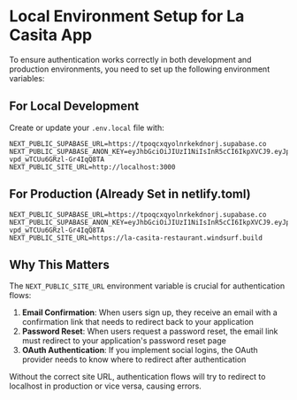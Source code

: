 # Local Environment Setup for La Casita App

To ensure authentication works correctly in both development and production environments, you need to set up the following environment variables:

## For Local Development

Create or update your `.env.local` file with:

```
NEXT_PUBLIC_SUPABASE_URL=https://tpoqcxqyolnrkekdnorj.supabase.co
NEXT_PUBLIC_SUPABASE_ANON_KEY=eyJhbGciOiJIUzI1NiIsInR5cCI6IkpXVCJ9.eyJpc3MiOiJzdXBhYmFzZSIsInJlZiI6InRwb3FjeHF5b2xucmtla2Rub3JqIiwicm9sZSI6ImFub24iLCJpYXQiOjE3NTAyOTc1OTksImV4cCI6MjA2NTg3MzU5OX0.lefMCOcrGhZIvfB3W9-vpd_wTCUu6GRzl-Gr4IqQ8TA
NEXT_PUBLIC_SITE_URL=http://localhost:3000
```

## For Production (Already Set in netlify.toml)

```
NEXT_PUBLIC_SUPABASE_URL=https://tpoqcxqyolnrkekdnorj.supabase.co
NEXT_PUBLIC_SUPABASE_ANON_KEY=eyJhbGciOiJIUzI1NiIsInR5cCI6IkpXVCJ9.eyJpc3MiOiJzdXBhYmFzZSIsInJlZiI6InRwb3FjeHF5b2xucmtla2Rub3JqIiwicm9sZSI6ImFub24iLCJpYXQiOjE3NTAyOTc1OTksImV4cCI6MjA2NTg3MzU5OX0.lefMCOcrGhZIvfB3W9-vpd_wTCUu6GRzl-Gr4IqQ8TA
NEXT_PUBLIC_SITE_URL=https://la-casita-restaurant.windsurf.build
```

## Why This Matters

The `NEXT_PUBLIC_SITE_URL` environment variable is crucial for authentication flows:

1. **Email Confirmation**: When users sign up, they receive an email with a confirmation link that needs to redirect back to your application
2. **Password Reset**: When users request a password reset, the email link must redirect to your application's password reset page
3. **OAuth Authentication**: If you implement social logins, the OAuth provider needs to know where to redirect after authentication

Without the correct site URL, authentication flows will try to redirect to localhost in production or vice versa, causing errors.
